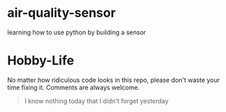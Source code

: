 # air-quality-sensor
learning how to use python by building a sensor

# Hobby-Life

No matter how ridiculous code looks in this repo, please don't waste your time fixing it. Comments are always welcome.

> I know nothing today that I didn't forget yesterday 





